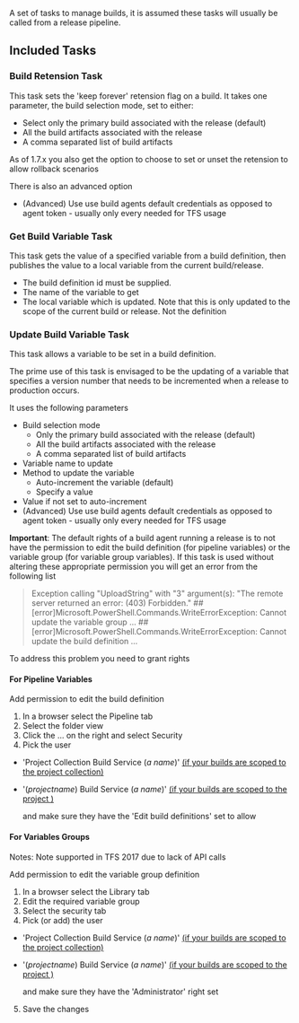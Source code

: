 A set of tasks to manage builds, it is assumed these tasks will usually be called from a release pipeline.

## Included Tasks
### Build Retension Task
This task sets the 'keep forever' retension flag on a build. It takes one parameter, the build selection mode, set to either:

* Select only the primary build associated with the release (default)
* All the build artifacts associated with the release
* A comma separated list of build artifacts

As of 1.7.x you also get the option to choose to set or unset the retension to allow rollback scenarios

There is also an advanced option
* (Advanced) Use use build agents default credentials as opposed to agent token - usually only every needed for TFS usage

### Get Build Variable Task
This task gets the value of a specified variable from a build definition, then publishes the value to a local variable from the current build/release.
 * The build definition id must be supplied.
 * The name of the variable to get
 * The local variable which is updated. Note that this is only updated to the scope of the current build or release. Not the definition

### Update Build Variable Task
This task allows a variable to be set in a build definition.

The prime use of this task is envisaged to be the updating of a variable that specifies a version number that needs to be incremented when a release to production occurs.

It uses the following parameters

* Build selection mode
    * Only the primary build associated with the release (default)
    * All the build artifacts associated with the release
    * A comma separated list of build artifacts
* Variable name to update
* Method to update the variable
    * Auto-increment the variable (default)
    * Specify a value
* Value if not set to auto-increment
* (Advanced) Use use build agents default credentials as opposed to agent token - usually only every needed for TFS usage

**Important**: The default rights of a build agent running a release is to not have the permission to edit the build definition (for pipeline variables) or the variable group (for variable group variables). If this task is used without altering these appropriate permission you will get an error from the following list


> Exception calling "UploadString" with "3" argument(s): "The remote server returned an error: (403) Forbidden."
> ##[error]Microsoft.PowerShell.Commands.WriteErrorException: Cannot update the variable group ...
> ##[error]Microsoft.PowerShell.Commands.WriteErrorException: Cannot update the build definition ...

To address this problem you need to grant rights

#### For Pipeline Variables 

Add permission to edit the build definition

1. In a browser select the Pipeline tab
1. Select the folder view
1. Click the ... on the right and select Security
1. Pick the user 
  - 'Project Collection Build Service (_a name_)' [(if your builds are scoped to the project collection)](https://docs.microsoft.com/en-us/azure/devops/pipelines/build/options?view=vsts&tabs=yaml#build-job-authorization-scope)   
  - '(_projectname_) Build Service (_a name_)' [(if your builds are scoped to the project )](https://docs.microsoft.com/en-us/azure/devops/pipelines/build/options?view=vsts&tabs=yaml#build-job-authorization-scope) 

    and make sure they have the 'Edit build definitions' set to allow

#### For Variables Groups 

Notes: Note supported in TFS 2017 due to lack of API calls

Add permission to edit the variable group definition

1. In a browser select the Library tab
1. Edit the required variable group
1. Select the security tab
4. Pick (or add) the user 
  - 'Project Collection Build Service (_a name_)' [(if your builds are scoped to the project collection)](https://docs.microsoft.com/en-us/azure/devops/pipelines/build/options?view=vsts&tabs=yaml#build-job-authorization-scope)   
  - '(_projectname_) Build Service (_a name_)' [(if your builds are scoped to the project )](https://docs.microsoft.com/en-us/azure/devops/pipelines/build/options?view=vsts&tabs=yaml#build-job-authorization-scope) 

    and make sure they have the 'Administrator' right set
5. Save the changes
